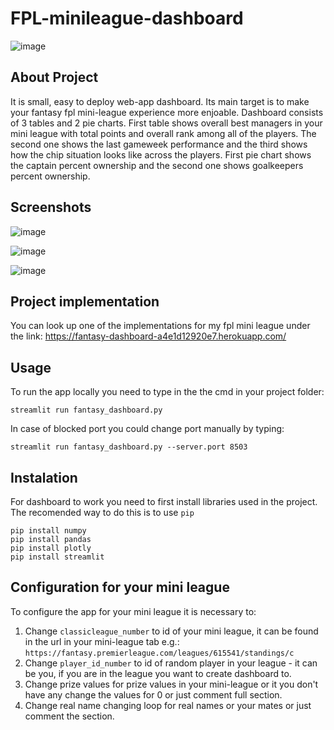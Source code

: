 # FPL-minileague-dashboard

![image](https://github.com/eryk0wski/FPL-minileague-dashboard/assets/121037666/63321d47-0d85-4b6a-a55e-d824c99c8306)

## About Project

It is small, easy to deploy web-app dashboard.
Its main target is to make your fantasy fpl mini-league experience more enjoable. 
Dashboard consists of 3 tables and 2 pie charts. First table shows overall best managers in your mini league with total points and overall rank among all of the players.
The second one shows the last gameweek performance and the third shows how the chip situation looks like across the players.
First pie chart shows the captain percent ownership and the second one shows goalkeepers percent ownership.

## Screenshots
![image](https://github.com/eryk0wski/FPL-minileague-dashboard/assets/121037666/97b363f3-e3f5-471c-b6b8-d25444c18c4f)

![image](https://github.com/eryk0wski/FPL-minileague-dashboard/assets/121037666/2a8d2e6f-61fe-43cd-8168-3bf900e5f27f)

![image](https://github.com/eryk0wski/FPL-minileague-dashboard/assets/121037666/85b218bd-dc4b-4793-9360-f38bc237f9fd)


## Project implementation
You can look up one of the implementations for my fpl mini league under the link:
https://fantasy-dashboard-a4e1d12920e7.herokuapp.com/

## Usage
To run the app locally you need to type in the the cmd in your project folder:

    streamlit run fantasy_dashboard.py
 In case of blocked port you could change port manually by typing:
		
    streamlit run fantasy_dashboard.py --server.port 8503

## Instalation
For dashboard to work you need to first install libraries used in the project.
The recomended way to do this is to use `pip`

    pip install numpy
    pip install pandas
    pip install plotly
    pip install streamlit

 ## Configuration for your mini league
To configure the app for your mini league it is necessary to:

1. Change `classicleague_number` to id of your mini league, it can be found in the url
in your mini-league tab e.g.: `https://fantasy.premierleague.com/leagues/615541/standings/c`
1. Change `player_id_number` to id of random player in your league - it can be you, if you are in the league you want to create dashboard to.
1. Change prize values for prize values in your mini-league or it you don't have any change the values for 0 or just comment full section. 
1. Change real name changing loop for real names or your mates or just comment the section.

